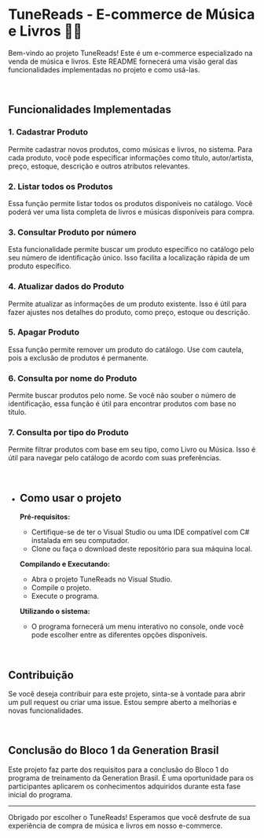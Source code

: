# TuneReads - E-commerce de Música e Livros :musical_note::book:

Bem-vindo ao projeto TuneReads! Este é um e-commerce especializado na venda de música e livros. Este README fornecerá uma visão geral das funcionalidades implementadas no projeto e como usá-las.

<br>

## Funcionalidades Implementadas

### 1. Cadastrar Produto
Permite cadastrar novos produtos, como músicas e livros, no sistema. Para cada produto, você pode especificar informações como título, autor/artista, preço, estoque, descrição e outros atributos relevantes.

### 2. Listar todos os Produtos
Essa função permite listar todos os produtos disponíveis no catálogo. Você poderá ver uma lista completa de livros e músicas disponíveis para compra.

### 3. Consultar Produto por número
Esta funcionalidade permite buscar um produto específico no catálogo pelo seu número de identificação único. Isso facilita a localização rápida de um produto específico.

### 4. Atualizar dados do Produto
Permite atualizar as informações de um produto existente. Isso é útil para fazer ajustes nos detalhes do produto, como preço, estoque ou descrição.

### 5. Apagar Produto
Essa função permite remover um produto do catálogo. Use com cautela, pois a exclusão de produtos é permanente.

### 6. Consulta por nome do Produto
Permite buscar produtos pelo nome. Se você não souber o número de identificação, essa função é útil para encontrar produtos com base no título.

### 7. Consulta por tipo do Produto
Permite filtrar produtos com base em seu tipo, como Livro ou Música. Isso é útil para navegar pelo catálogo de acordo com suas preferências.

<br>

- ## Como usar o projeto

  **Pré-requisitos:**

     - Certifique-se de ter o Visual Studio ou uma IDE compatível com C# instalada em seu computador.
     - Clone ou faça o download deste repositório para sua máquina local.

  **Compilando e Executando:**

     - Abra o projeto TuneReads no Visual Studio.
     - Compile o projeto.
     - Execute o programa.

  **Utilizando o sistema:**

     - O programa fornecerá um menu interativo no console, onde você pode escolher entre as diferentes opções disponíveis.

       

       <br>

## Contribuição

Se você deseja contribuir para este projeto, sinta-se à vontade para abrir um pull request ou criar uma issue. Estou sempre aberto a melhorias e novas funcionalidades.

<br>

## Conclusão do Bloco 1 da Generation Brasil

Este projeto faz parte dos requisitos para a conclusão do Bloco 1 do programa de treinamento da Generation Brasil. É uma oportunidade para os participantes aplicarem os conhecimentos adquiridos durante esta fase inicial do programa.

---

Obrigado por escolher o TuneReads! Esperamos que você desfrute de sua experiência de compra de música e livros em nosso e-commerce.
